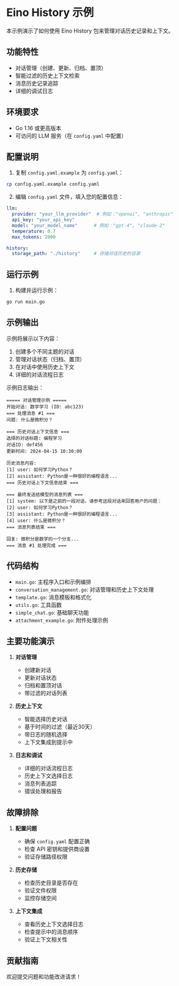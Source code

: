 # Eino History 示例

本示例演示了如何使用 Eino History 包来管理对话历史记录和上下文。

## 功能特性

- 对话管理（创建、更新、归档、置顶）
- 智能过滤的历史上下文检索
- 消息历史记录追踪
- 详细的调试日志

## 环境要求

- Go 1.16 或更高版本
- 可访问的 LLM 服务（在 `config.yaml` 中配置）

## 配置说明

1. 复制 `config.yaml.example` 为 `config.yaml`：
```bash
cp config.yaml.example config.yaml
```

2. 编辑 `config.yaml` 文件，填入您的配置信息：
```yaml
llm:
  provider: "your_llm_provider"  # 例如："openai", "anthropic"
  api_key: "your_api_key"
  model: "your_model_name"      # 例如："gpt-4", "claude-2"
  temperature: 0.7
  max_tokens: 2000

history:
  storage_path: "./history"     # 存储对话历史的目录
```

## 运行示例

1. 构建并运行示例：
```bash
go run main.go
```

## 示例输出

示例将展示以下内容：
1. 创建多个不同主题的对话
2. 管理对话状态（归档、置顶）
3. 在对话中使用历史上下文
4. 详细的对话流程日志

示例日志输出：
```
===== 对话管理示例 =====
开始对话: 数学学习 (ID: abc123)
=== 处理消息 #1 ===
问题: 什么是微积分？

=== 历史对话上下文信息 ===
选择的对话标题: 编程学习
对话ID: def456
更新时间: 2024-04-15 10:30:00

历史消息内容:
[1] user: 如何学习Python？
[2] assistant: Python是一种很好的编程语言...
=== 历史对话上下文信息结束 ===

=== 最终发送给模型的消息列表 ===
[1] system: 以下是之前的一段对话，请参考这段对话来回答用户的问题：
[2] user: 如何学习Python？
[3] assistant: Python是一种很好的编程语言...
[4] user: 什么是微积分？
=== 消息列表结束 ===

回复: 微积分是数学的一个分支...
=== 消息 #1 处理完成 ===
```

## 代码结构

- `main.go`: 主程序入口和示例编排
- `conversation_management.go`: 对话管理和历史上下文处理
- `template.go`: 消息模板和格式化
- `utils.go`: 工具函数
- `simple_chat.go`: 基础聊天功能
- `attachment_example.go`: 附件处理示例

## 主要功能演示

1. **对话管理**
   - 创建新对话
   - 更新对话状态
   - 归档和置顶对话
   - 带过滤的对话列表

2. **历史上下文**
   - 智能选择历史对话
   - 基于时间的过滤（最近30天）
   - 带日志的随机选择
   - 上下文集成到提示中

3. **日志和调试**
   - 详细的对话流程日志
   - 历史上下文选择日志
   - 消息列表追踪
   - 错误处理和报告

## 故障排除

1. **配置问题**
   - 确保 `config.yaml` 配置正确
   - 检查 API 密钥和提供商设置
   - 验证存储路径权限

2. **历史存储**
   - 检查历史目录是否存在
   - 验证文件权限
   - 监控存储空间

3. **上下文集成**
   - 查看历史上下文选择日志
   - 检查提示中的消息顺序
   - 验证上下文相关性

## 贡献指南

欢迎提交问题和功能改进请求！ 